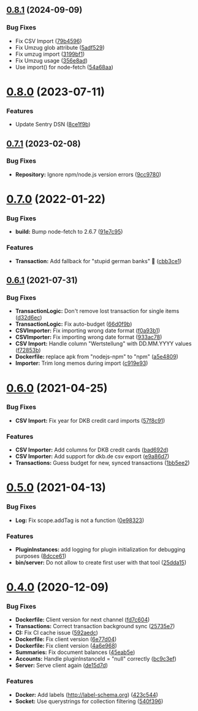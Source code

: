 ## [0.8.1](https://github.com/ubud-app/server/compare/v0.8.0...v0.8.1) (2024-09-09)


### Bug Fixes

* Fix CSV Import ([79b4596](https://github.com/ubud-app/server/commit/79b45963fd812179934ef6a35bef3a88239ecc65))
* Fix Umzug glob attribute ([5adf529](https://github.com/ubud-app/server/commit/5adf52947b25ee819b3361ba0c1680dcb28ba31a))
* Fix umzug import ([3199bf1](https://github.com/ubud-app/server/commit/3199bf1c572ccdc99f536f936d665a07e3844b30))
* Fix Umzug usage ([356e8ad](https://github.com/ubud-app/server/commit/356e8ada665977a179468df22b31a3bd92cef5ca))
* Use import() for node-fetch ([54a68aa](https://github.com/ubud-app/server/commit/54a68aab9fbfc48e1e9b0127e2c2523daf1a1bb8))

# [0.8.0](https://github.com/ubud-app/server/compare/v0.7.1...v0.8.0) (2023-07-11)


### Features

* Update Sentry DSN ([8ce1f9b](https://github.com/ubud-app/server/commit/8ce1f9b6cc700b5f461cd5d72ab70ae2205f89e0))

## [0.7.1](https://github.com/ubud-app/server/compare/v0.7.0...v0.7.1) (2023-02-08)


### Bug Fixes

* **Repository:** Ignore npm/node.js version errors ([9cc9780](https://github.com/ubud-app/server/commit/9cc97808be1cf1aae1cacb9669b3d6759f0aba6f))

# [0.7.0](https://github.com/ubud-app/server/compare/v0.6.1...v0.7.0) (2022-01-22)


### Bug Fixes

* **build:** Bump node-fetch to 2.6.7 ([91e7c95](https://github.com/ubud-app/server/commit/91e7c95f8fd50eef291967947138c8d5f6ffa238))


### Features

* **Transaction:** Add fallback for "stupid german banks" 🤪 ([cbb3ce1](https://github.com/ubud-app/server/commit/cbb3ce178bdfe511686c0403e1bc9dd10002c202))

## [0.6.1](https://github.com/ubud-app/server/compare/v0.6.0...v0.6.1) (2021-07-31)


### Bug Fixes

* **TransactionLogic:** Don't remove lost transaction for single items ([d32d6ec](https://github.com/ubud-app/server/commit/d32d6ecc425adbb55fdcff1b267f4482e73f1337))
* **TransactionLogic:** Fix auto-budget ([66d0f9b](https://github.com/ubud-app/server/commit/66d0f9bbca6336adfb799dc238ecd5e7f7b2dd2b))
* **CSVImporter:** Fix importing wrong date format ([f0a93b1](https://github.com/ubud-app/server/commit/f0a93b12a067f1f269a7de5445005783c33d1df9))
* **CSVImporter:** Fix importing wrong date format ([933ac78](https://github.com/ubud-app/server/commit/933ac78a963d0e55ca9c30765fb25ee10ff07493))
* **CSV Import:** Handle column "Wertstellung" with DD.MM.YYYY values ([f72853b](https://github.com/ubud-app/server/commit/f72853b6c5af3d2a34f211fd4af86538514b998f))
* **Dockerfile:** replace apk from "nodejs-npm" to "npm" ([a5e4809](https://github.com/ubud-app/server/commit/a5e4809354edb8cec1aa37058897461962e5b64d))
* **Importer:** Trim long memos during import ([c919e93](https://github.com/ubud-app/server/commit/c919e93df367ca6f13803ceefd1999e6e12e02a2))

# [0.6.0](https://github.com/ubud-app/server/compare/v0.5.0...v0.6.0) (2021-04-25)


### Bug Fixes

* **CSV Import:** Fix year for DKB credit card imports ([57f8c91](https://github.com/ubud-app/server/commit/57f8c91193bea3f33f0185cc6c4c017dfe0d5445))


### Features

* **CSV Importer:** Add columns for DKB credit cards ([bad692d](https://github.com/ubud-app/server/commit/bad692db6b20385018fbd5d58f0b808b7724ec71))
* **CSV Importer:** Add support for dkb.de csv export ([e9a86d7](https://github.com/ubud-app/server/commit/e9a86d707f76171ecf626606382ff04bff65be0d))
* **Transactions:** Guess budget for new, synced transactions ([1bb5ee2](https://github.com/ubud-app/server/commit/1bb5ee26edc8f571c9edcb605a1cfdd45d5f34ef))

# [0.5.0](https://github.com/ubud-app/server/compare/v0.4.0...v0.5.0) (2021-04-13)


### Bug Fixes

* **Log:** Fix scope.addTag is not a function ([0e98323](https://github.com/ubud-app/server/commit/0e983238bc89b3c5e73285d0dfab33e6c3306a73))


### Features

* **PluginInstances:** add logging for plugin initialization for debugging purposes ([8dcce61](https://github.com/ubud-app/server/commit/8dcce61b23c3e799262b84458541b1d01e1553bb))
* **bin/server:** Do not allow to create first user with that tool ([25dda15](https://github.com/ubud-app/server/commit/25dda15a18956357659a035ccdde0ec5f54b7b84))

# [0.4.0](https://github.com/ubud-app/server/compare/v0.3.0...v0.4.0) (2020-12-09)


### Bug Fixes

* **Dockerfile:** Client version for next channel ([fd7c604](https://github.com/ubud-app/server/commit/fd7c604c79e0f3364f7de8da583ce5ca76054cea))
* **Transactions:** Correct transaction background sync ([25735e7](https://github.com/ubud-app/server/commit/25735e7c76e4f05ad8e6d926692b06e8013a60f7))
* **CI:** Fix CI cache issue ([592aedc](https://github.com/ubud-app/server/commit/592aedcbfcadf05862f587f5840e871756b9167f))
* **Dockerfile:** Fix client version ([6e77d04](https://github.com/ubud-app/server/commit/6e77d04cbcd0d543270c124207606659a792da68))
* **Dockerfile:** Fix client version ([4a6e968](https://github.com/ubud-app/server/commit/4a6e96814d5f22af7f7211e614f5acb55222d1b1))
* **Summaries:** Fix document balances ([45eab5e](https://github.com/ubud-app/server/commit/45eab5e7c29b633e39fa13eb5a7032fbfbe423f8))
* **Accounts:** Handle pluginInstanceId = "null" correctly ([bc9c3ef](https://github.com/ubud-app/server/commit/bc9c3ef3f480e359e86ed126dcb923c1c879e58c))
* **Server:** Serve client again ([de15d7d](https://github.com/ubud-app/server/commit/de15d7dc2e2bb4876652f9f0421cec78557472e0))


### Features

* **Docker:** Add labels (http://label-schema.org) ([423c544](https://github.com/ubud-app/server/commit/423c544c44611d3a3742c30371a7768e4af6b081))
* **Socket:** Use querystrings for collection filtering ([540f396](https://github.com/ubud-app/server/commit/540f39610a3b02227506815922dca7eca54edbc2))
